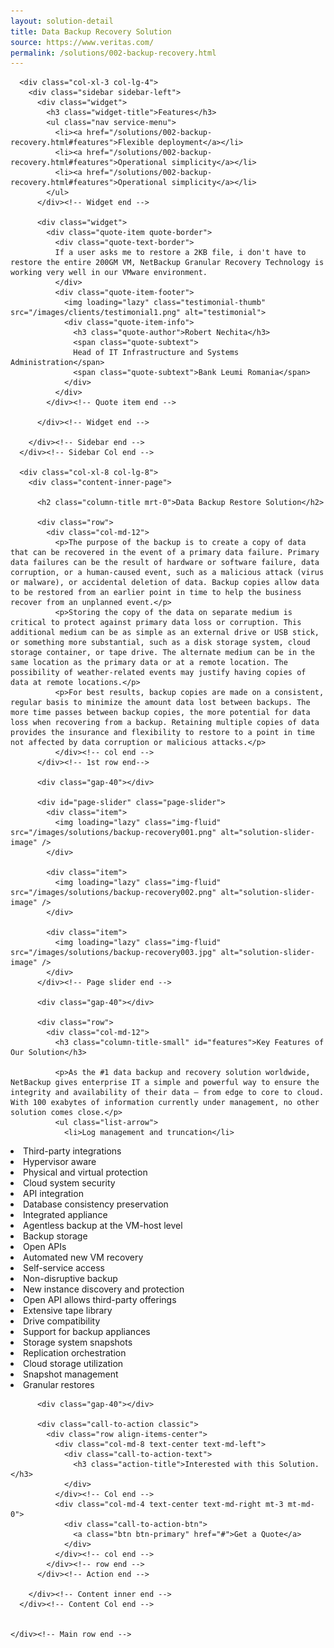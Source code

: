 ```yaml
---
layout: solution-detail
title: Data Backup Recovery Solution
source: https://www.veritas.com/
permalink: /solutions/002-backup-recovery.html
---
```

<section id="main-container" class="main-container">
  <div class="container">
    <div class="row">

      <div class="col-xl-3 col-lg-4">
        <div class="sidebar sidebar-left">
          <div class="widget">
            <h3 class="widget-title">Features</h3>
            <ul class="nav service-menu">
              <li><a href="/solutions/002-backup-recovery.html#features">Flexible deployment</a></li>
              <li><a href="/solutions/002-backup-recovery.html#features">Operational simplicity</a></li>
              <li><a href="/solutions/002-backup-recovery.html#features">Operational simplicity</a></li>
			</ul>
          </div><!-- Widget end -->

          <div class="widget">
            <div class="quote-item quote-border">
              <div class="quote-text-border">
			  If a user asks me to restore a 2KB file, i don't have to restore the entire 200GM VM, NetBackup Granular Recovery Technology is working very well in our VMware environment.
			  </div>
              <div class="quote-item-footer">
                <img loading="lazy" class="testimonial-thumb" src="/images/clients/testimonial1.png" alt="testimonial">
                <div class="quote-item-info">
                  <h3 class="quote-author">Robert Nechita</h3>
                  <span class="quote-subtext">
                  Head of IT Infrastructure and Systems Administration</span>
				  <span class="quote-subtext">Bank Leumi Romania</span>
                </div>
              </div>
            </div><!-- Quote item end -->

          </div><!-- Widget end -->

        </div><!-- Sidebar end -->
      </div><!-- Sidebar Col end -->

      <div class="col-xl-8 col-lg-8">
        <div class="content-inner-page">

          <h2 class="column-title mrt-0">Data Backup Restore Solution</h2>

          <div class="row">
            <div class="col-md-12">
              <p>The purpose of the backup is to create a copy of data that can be recovered in the event of a primary data failure. Primary data failures can be the result of hardware or software failure, data corruption, or a human-caused event, such as a malicious attack (virus or malware), or accidental deletion of data. Backup copies allow data to be restored from an earlier point in time to help the business recover from an unplanned event.</p>
			  <p>Storing the copy of the data on separate medium is critical to protect against primary data loss or corruption. This additional medium can be as simple as an external drive or USB stick, or something more substantial, such as a disk storage system, cloud storage container, or tape drive. The alternate medium can be in the same location as the primary data or at a remote location. The possibility of weather-related events may justify having copies of data at remote locations.</p>
			  <p>For best results, backup copies are made on a consistent, regular basis to minimize the amount data lost between backups. The more time passes between backup copies, the more potential for data loss when recovering from a backup. Retaining multiple copies of data provides the insurance and flexibility to restore to a point in time not affected by data corruption or malicious attacks.</p>
			  </div><!-- col end -->
          </div><!-- 1st row end-->

          <div class="gap-40"></div>

          <div id="page-slider" class="page-slider">
            <div class="item">
              <img loading="lazy" class="img-fluid" src="/images/solutions/backup-recovery001.png" alt="solution-slider-image" />
            </div>

            <div class="item">
              <img loading="lazy" class="img-fluid" src="/images/solutions/backup-recovery002.png" alt="solution-slider-image" />
            </div>
			
			<div class="item">
              <img loading="lazy" class="img-fluid" src="/images/solutions/backup-recovery003.jpg" alt="solution-slider-image" />
            </div>
          </div><!-- Page slider end -->

          <div class="gap-40"></div>

          <div class="row">
            <div class="col-md-12">
              <h3 class="column-title-small" id="features">Key Features of Our Solution</h3>

              <p>As the #1 data backup and recovery solution worldwide, NetBackup gives enterprise IT a simple and powerful way to ensure the integrity and availability of their data – from edge to core to cloud. With 100 exabytes of information currently under management, no other solution comes close.</p>
              <ul class="list-arrow">
                <li>Log management and truncation</li>
<li>Third-party integrations</li>
<li>Hypervisor aware</li>
<li>Physical and virtual protection</li>
<li>Cloud system security</li>
<li>API integration</li>
<li>Database consistency preservation</li>
<li>Integrated appliance</li>
<li>Agentless backup at the VM-host level</li>
<li>Backup storage</li>
<li>Open APIs</li>
<li>Automated new VM recovery</li>
<li>Self-service access</li>
<li>Non-disruptive backup</li>
<li>New instance discovery and protection</li>
<li>Open API allows third-party offerings</li>
<li>Extensive tape library</li>
<li>Drive compatibility</li>
<li>Support for backup appliances</li>
<li>Storage system snapshots</li>
<li>Replication orchestration</li>
<li>Cloud storage utilization</li>
<li>Snapshot management</li>
<li>Granular restores</li>
              </ul>
			  </div>
            </div>
          <!--2nd row end -->

          <div class="gap-40"></div>

          <div class="call-to-action classic">
            <div class="row align-items-center">
              <div class="col-md-8 text-center text-md-left">
                <div class="call-to-action-text">
                  <h3 class="action-title">Interested with this Solution.</h3>
                </div>
              </div><!-- Col end -->
              <div class="col-md-4 text-center text-md-right mt-3 mt-md-0">
                <div class="call-to-action-btn">
                  <a class="btn btn-primary" href="#">Get a Quote</a>
                </div>
              </div><!-- col end -->
            </div><!-- row end -->
          </div><!-- Action end -->

        </div><!-- Content inner end -->
      </div><!-- Content Col end -->


    </div><!-- Main row end -->
  </div><!-- Conatiner end -->
</section><!-- Main container end -->